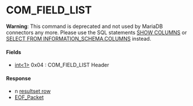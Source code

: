 
# COM_FIELD_LIST

**Warning**: This command is deprecated and not used by MariaDB connectors any more. Please use the SQL statements [SHOW COLUMNS](../../../../../ref/sql-statements-and-structure/sql-statements/administrative-sql-statements/show/show-columns.md) or [SELECT FROM INFORMATION_SCHEMA.COLUMNS](../../../../../ref/sql-statements-and-structure/sql-statements/administrative-sql-statements/system-tables/information-schema/information-schema-tables/information-schema-columns-table.md) instead.


#### Fields



* [int<1>](../protocol-data-types.md#fixed-length-integers) 0x04 : COM_FIELD_LIST Header



#### Response


* n [resultset row](../4-server-response-packets/resultset-row.md)
* [EOF_Packet](../4-server-response-packets/eof_packet.md)

